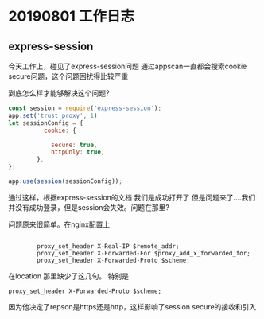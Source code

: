 # 20190801 工作日志

## express-session

今天工作上，碰见了express-session问题
通过appscan一直都会搜索cookie secure问题，这个问题困扰得比较严重

到底怎么样才能够解决这个问题?

```js
const session = require('express-session');
app.set('trust proxy', 1)
let sessionConfig = {
          cookie: {

            secure: true,
            httpOnly: true,
        },
};

app.use(session(sessionConfig));

```

通过这样，根据express-session的文档 我们是成功打开了
但是问题来了....我们并没有成功登录，但是session会失效。问题在那里?

问题原来很简单。在nginx配置上

```nginx

        proxy_set_header X-Real-IP $remote_addr; 
        proxy_set_header X-Forwarded-For $proxy_add_x_forwarded_for;
        proxy_set_header X-Forwarded-Proto $scheme;
```

在location 那里缺少了这几句。
特别是

```nginx
proxy_set_header X-Forwarded-Proto $scheme;
```

因为他决定了repson是https还是http，这样影响了session secure的接收和引入

